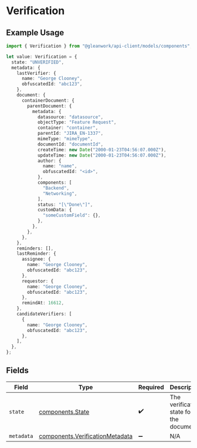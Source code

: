 # Verification

## Example Usage

```typescript
import { Verification } from "@gleanwork/api-client/models/components";

let value: Verification = {
  state: "UNVERIFIED",
  metadata: {
    lastVerifier: {
      name: "George Clooney",
      obfuscatedId: "abc123",
    },
    document: {
      containerDocument: {
        parentDocument: {
          metadata: {
            datasource: "datasource",
            objectType: "Feature Request",
            container: "container",
            parentId: "JIRA_EN-1337",
            mimeType: "mimeType",
            documentId: "documentId",
            createTime: new Date("2000-01-23T04:56:07.000Z"),
            updateTime: new Date("2000-01-23T04:56:07.000Z"),
            author: {
              name: "name",
              obfuscatedId: "<id>",
            },
            components: [
              "Backend",
              "Networking",
            ],
            status: "[\"Done\"]",
            customData: {
              "someCustomField": {},
            },
          },
        },
      },
    },
    reminders: [],
    lastReminder: {
      assignee: {
        name: "George Clooney",
        obfuscatedId: "abc123",
      },
      requestor: {
        name: "George Clooney",
        obfuscatedId: "abc123",
      },
      remindAt: 16612,
    },
    candidateVerifiers: [
      {
        name: "George Clooney",
        obfuscatedId: "abc123",
      },
    ],
  },
};
```

## Fields

| Field                                                                              | Type                                                                               | Required                                                                           | Description                                                                        |
| ---------------------------------------------------------------------------------- | ---------------------------------------------------------------------------------- | ---------------------------------------------------------------------------------- | ---------------------------------------------------------------------------------- |
| `state`                                                                            | [components.State](../../models/components/state.md)                               | :heavy_check_mark:                                                                 | The verification state for the document.                                           |
| `metadata`                                                                         | [components.VerificationMetadata](../../models/components/verificationmetadata.md) | :heavy_minus_sign:                                                                 | N/A                                                                                |